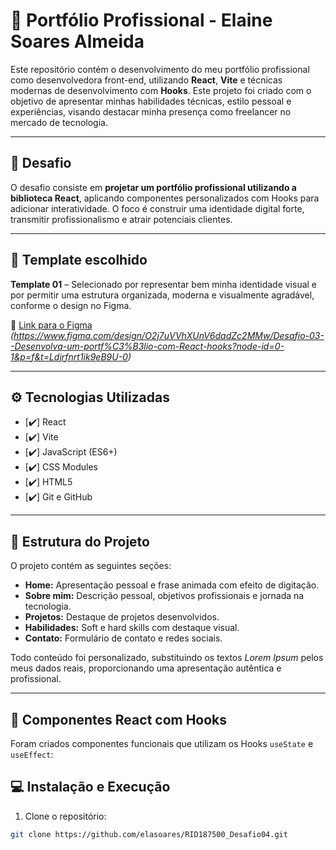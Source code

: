 # 💼 Portfólio Profissional - Elaine Soares Almeida

Este repositório contém o desenvolvimento do meu portfólio profissional como desenvolvedora front-end, utilizando **React**, **Vite** e técnicas modernas de desenvolvimento com **Hooks**. Este projeto foi criado com o objetivo de apresentar minhas habilidades técnicas, estilo pessoal e experiências, visando destacar minha presença como freelancer no mercado de tecnologia.

---

## 🚀 Desafio

O desafio consiste em **projetar um portfólio profissional utilizando a biblioteca React**, aplicando componentes personalizados com Hooks para adicionar interatividade. O foco é construir uma identidade digital forte, transmitir profissionalismo e atrair potenciais clientes.

---

## 📌 Template escolhido

**Template 01** – Selecionado por representar bem minha identidade visual e por permitir uma estrutura organizada, moderna e visualmente agradável, conforme o design no Figma.

🔗 [Link para o Figma](#) *(https://www.figma.com/design/O2j7uVVhXUnV6dadZc2MMw/Desafio-03--Desenvolva-um-portf%C3%B3lio-com-React-hooks?node-id=0-1&p=f&t=Ldjrfnrt1ik9eB9U-0)*

---

## ⚙️ Tecnologias Utilizadas

- [✔️] React
- [✔️] Vite
- [✔️] JavaScript (ES6+)
- [✔️] CSS Modules
- [✔️] HTML5
- [✔️] Git e GitHub

---

## 🧱 Estrutura do Projeto

O projeto contém as seguintes seções:

- **Home:** Apresentação pessoal e frase animada com efeito de digitação.
- **Sobre mim:** Descrição pessoal, objetivos profissionais e jornada na tecnologia.
- **Projetos:** Destaque de projetos desenvolvidos.
- **Habilidades:** Soft e hard skills com destaque visual.
- **Contato:** Formulário de contato e redes sociais.

Todo conteúdo foi personalizado, substituindo os textos *Lorem Ipsum* pelos meus dados reais, proporcionando uma apresentação autêntica e profissional.

---

## 🧩 Componentes React com Hooks

Foram criados componentes funcionais que utilizam os Hooks `useState` e `useEffect`:



## 💻 Instalação e Execução

1. Clone o repositório:
```bash
git clone https://github.com/elasoares/RID187500_Desafio04.git

